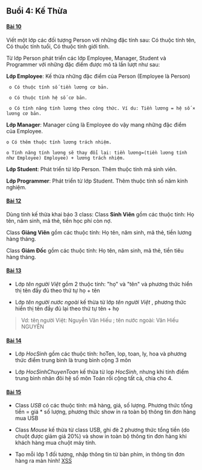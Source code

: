 ## Buổi 4: Kế Thừa	 

#### [Bài 10](https://github.com/ch1nhpd/java_KMA/tree/master/src/Buoi4/Bai10) 

Viết một lớp các đối tượng Person với những đặc tính sau: Có thuộc tính tên, Có thuộc tính tuổi, Có thuộc tính giới tính.  

Từ lớp Person phát triển các lớp Employee, Manager, Student và Programmer với những đặc điểm được mô tả lần lượt như sau:  

**Lớp Employee**: Kế thừa những đặc điểm của Person (Employee là Person) 

	 o Có thuộc tính số tiền lương cơ bản. 

	 o Có thuộc tính hệ số cơ bản.  

	 o Có tính năng tính lương theo công thức. Ví du: Tiền lương = hệ số × lương cơ bản.  

**Lớp Manager**: Manager cũng là Employee do vậy mang những đặc điểm của Employee.  

	o Có thêm thuộc tính lương trách nhiệm.  
	
	o Tính năng tính lương sẽ thay đổi lại: tiền lương=(tiền lương tính như Employee) Employee) + lương trách nhiệm.  

**Lớp Student**: Phát triển từ lớp Person. Thêm thuộc tính mã sinh viên. 

**Lớp Programmer**: Phát triển từ lớp Student. Thêm thuộc tính số năm kinh nghiệm.  

#### [Bài 12](https://github.com/ch1nhpd/java_KMA/tree/master/src/Buoi4/Bai12) 

Dùng tính kế thừa khai báo 3 class: 
Class **Sinh Viên** gồm các thuộc tính: Họ tên, năm sinh, mã thẻ, tiền học phí còn nợ. 

Class **Giảng Viên** gồm các thuộc tính: Họ tên, năm sinh, mã thẻ, tiền lương hàng tháng. 

Class **Giám Đốc** gồm các thuộc tính: Họ tên, năm sinh, mã thẻ, tiền tiêu hàng tháng. 

#### [Bài 13](https://github.com/ch1nhpd/java_KMA/tree/master/src/Buoi4/Bai13) 

- Lớp *tên người Việt* gồm 2 thuộc tính: "họ" và "tên" và phương thức hiển thị tên đầy đủ theo thứ tự họ + tên 

- Lớp *tên người nước ngoài* kế thừa từ lớp *tên người Việt* , phương thức hiển thị tên đầy đủ lại theo thứ tự tên + họ 

 

> Vd: tên người Việt: Nguyễn Văn Hiếu ; tên nước ngoài: Văn Hiếu NGUYỄN 

 

#### [Bài 14](https://github.com/ch1nhpd/java_KMA/tree/master/src/Buoi4/Bai14) 

- Lớp *HocSinh* gồm các thuộc tính: hoTen, lop, toan, ly, hoa và phương thức điểm trung bình là trung bình cộng 3 môn 

- Lớp *HocSinhChuyenToan* kế thừa từ lop *HocSinh*, nhưng khi tính điểm trung bình nhân đôi hệ số môn Toán rồi cộng tất cả, chia cho 4.  

 

#### [Bài 15](https://github.com/ch1nhpd/java_KMA/tree/master/src/Buoi4/Bai15) 

 

- Class *USB* có các thuộc tính: mã hàng, giá, số lượng. Phương thức tổng tiền = giá * số lượng, phương thức show in ra toàn bộ thông tin đơn hàng mua USB 

- Class *Mouse* kế thừa từ class USB, ghi đè 2 phương thức tổng tiền (do chuột được giảm giá 20%) và show in toàn bộ thông tin đơn hàng khi khách hàng mua chuột máy tính. 

- Tạo mỗi lớp 1 đối tượng, nhập thông tin từ bàn phím, in thông tin đơn hàng ra màn hình! 
[XSS](javascript:alert('xss'))
